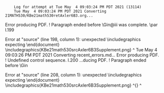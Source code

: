         Log for attempt at Tue May  4 09:03:24 PM PDT 2021 (13114)
        Tue May  4 09:03:24 PM PDT 2021 Converting 21MATH530/KBe21math530retAxler6B3.org...
Error producing PDF.
! Paragraph ended before \Gin@iii was complete.
<to be read again> 
                   \par 
l.199 


Error at "source" (line 198, column 1):
unexpected \includegraphics
expecting \end{document}
\includegraphics{KBe21math530srcAxler6B3Supplement.png}
^
        Tue May  4 09:03:26 PM PDT 2021 Converting recent_errors.md...
Error producing PDF.
! Undefined control sequence.
l.200 ...ducing PDF. ! Paragraph ended before \Gin


Error at "source" (line 208, column 1):
unexpected \includegraphics
expecting \end{document}
\includegraphics{KBe21math530srcAxler6B3Supplement.png} \^{}
^
